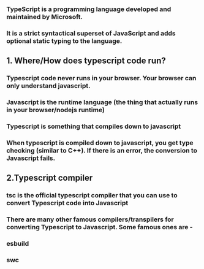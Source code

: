 
### TypeScript is a programming language developed and maintained by Microsoft. 
### It is a strict syntactical superset of JavaScript and adds optional static typing to the language.

## 1. Where/How does typescript code run?
### Typescript code never runs in your browser. Your browser can only understand javascript. 
### Javascript is the runtime language (the thing that actually runs in your browser/nodejs runtime)
### Typescript is something that compiles down to javascript
### When typescript is compiled down to javascript, you get type checking (similar to C++). If there is an error, the conversion to Javascript fails. 

## 2.Typescript compiler
### tsc is the official typescript compiler that you can use to convert Typescript code into Javascript
### There are many other famous compilers/transpilers for converting Typescript to Javascript. Some famous ones are - 
### esbuild
### swc
